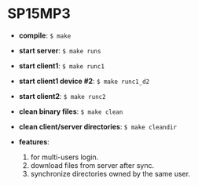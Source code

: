# SP15MP3
* **compile**: `$ make`

* **start server**: `$ make runs`

* **start client1**: `$ make runc1`
* **start client1 device #2**: `$ make runc1_d2`
* **start client2**: `$ make runc2`

* **clean binary files**: `$ make clean`
* **clean client/server directories**: `$ make cleandir`

* **features**:
	1. for multi-users login.
	2. download files from server after sync.
	3. synchronize directories owned by the same user.
